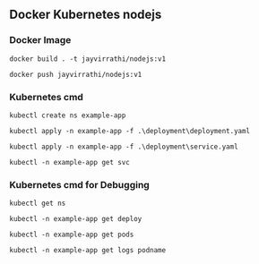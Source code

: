## Docker Kubernetes nodejs


### Docker Image
```
docker build . -t jayvirrathi/nodejs:v1

docker push jayvirrathi/nodejs:v1
```

### Kubernetes cmd
```
kubectl create ns example-app

kubectl apply -n example-app -f .\deployment\deployment.yaml

kubectl apply -n example-app -f .\deployment\service.yaml

kubectl -n example-app get svc
```


### Kubernetes cmd for Debugging
```
kubectl get ns

kubectl -n example-app get deploy

kubectl -n example-app get pods

kubectl -n example-app get logs podname
```



